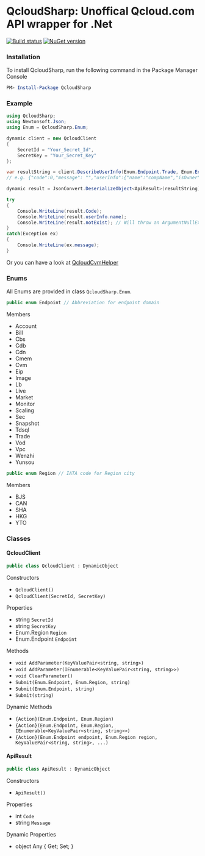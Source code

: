 QcloudSharp: Unoffical Qcloud.com API wrapper for .Net
===
[![Build status](https://ci.appveyor.com/api/projects/status/my3yu20j7635osdj?svg=true)](https://ci.appveyor.com/project/7IN0SAN9/qcloudsharp)
[![NuGet version](https://badge.fury.io/nu/QcloudSharp.svg)](https://www.nuget.org/packages/QcloudSharp)

### Installation
To install QcloudSharp, run the following command in the Package Manager Console
```powershell
PM> Install-Package QcloudSharp
```

### Example
```csharp
using QcloudSharp;
using Newtonsoft.Json;
using Enum = QcloudSharp.Enum;

dynamic client = new QcloudClient
{
    SecretId = "Your_Secret_Id",
    SecretKey = "Your_Secret_Key"
};

var resultString = client.DescribeUserInfo(Enum.Endpoint.Trade, Enum.Endpoint.Region.CAN);
// e.g. {"code":0,"message": "","userInfo":{"name":"compName","isOwner":1,"mailStatus":1,"mail":"112233@qq.com","phone":"13811112222"}}

dynamic result = JsonConvert.DeserializeObject<ApiResult>(resultString);

try
{
    Console.WriteLine(result.Code);
    Console.WriteLine(result.userInfo.name);
    Console.WriteLine(result.notExist); // Will throw an ArgumentNullException
}
catch(Exception ex)
{
    Console.WriteLine(ex.message);
}
```

Or you can have a look at [QcloudCvmHelper](https://github.com/kinosang/QcloudCvmHelper)

### Enums

All Enums are provided in class `QcloudSharp.Enum`.

```csharp
public enum Endpoint // Abbreviation for endpoint domain
```

Members
* Account
* Bill
* Cbs
* Cdb
* Cdn
* Cmem
* Cvm
* Eip
* Image
* Lb
* Live
* Market
* Monitor
* Scaling
* Sec
* Snapshot
* Tdsql
* Trade
* Vod
* Vpc
* Wenzhi
* Yunsou

```csharp
public enum Region // IATA code for Region city
```

Members
* BJS
* CAN
* SHA
* HKG
* YTO

### Classes

#### QcloudClient

```csharp
public class QcloudClient : DynamicObject
```

Constructors
* `QcloudClient()`
* `QcloudClient(SecretId, SecretKey)`

Properties
* string `SecretId`
* string `SecretKey`
* Enum.Region `Region`
* Enum.Endpoint `Endpoint`

Methods
* `void AddParameter(KeyValuePair<string, string>)`
* `void AddParameter(IEnumerable<KeyValuePair<string, string>>)`
* `void ClearParameter()`
* `Submit(Enum.Endpoint, Enum.Region, string)`
* `Submit(Enum.Endpoint, string)`
* `Submit(string)`

Dynamic Methods
* `{Action}(Enum.Endpoint, Enum.Region)`
* `{Action}(Enum.Endpoint, Enum.Region, IEnumerable<KeyValuePair<string, string>>)`
* `{Action}(Enum.Endpoint endpoint, Enum.Region region, KeyValuePair<string, string>, ...)`

#### ApiResult

```csharp
public class ApiResult : DynamicObject
```

Constructors
* `ApiResult()`

Properties
* int `Code`
* string `Message`

Dynamic Properties
* object Any { Get; Set; }
